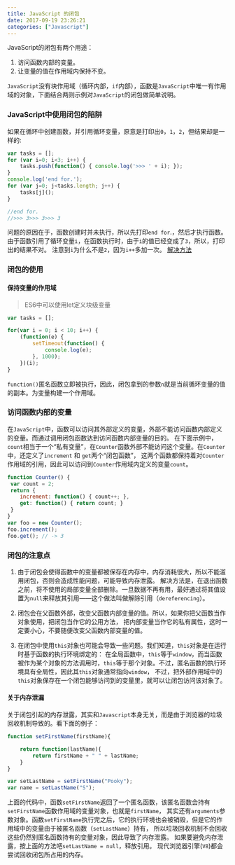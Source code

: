 ```yaml
---
title: JavaScript 的闭包
date: 2017-09-19 23:26:21
categories: ["Javascript"]
---
```

JavaScript的闭包有两个用途：
1. 访问函数内部的变量。
2. 让变量的值在作用域内保持不变。

<!-- more -->
`JavaScript`没有块作用域（循环内部，`if`内部），函数是`JavaScript`中唯一有作用域的对象，下面结合两则示例对`JavaScript`的闭包做简单说明。
### JavaScript中使用闭包的陷阱
如果在循环中创建函数，并引用循环变量，原意是打印出`0`，`1`，`2`，但结果却是一样的:
``` javascript
var tasks = [];
for (var i=0; i<3; i++) {
    tasks.push(function() { console.log('>>> ' + i); });
}
console.log('end for.');
for (var j=0; j<tasks.length; j++) {
    tasks[j]();
}

//end for.
//>>> 3>>> 3>>> 3
```
问题的原因在于，函数创建时并未执行，所以先打印`end for`.，然后才执行函数。
由于函数引用了循环变量`i`，在函数执行时，由于`i`的值已经变成了`3`，所以，打印出的结果不对。
注意到`i`为什么不是`2`，因为`i++`多加一次。
[解决方法](#jump)
### 闭包的使用
#### <span id="jump">保持变量的作用域</span>
> ES6中可以使用let定义块级变量

``` javascript
var tasks = [];

for(var i = 0; i < 10; i++) {
    (function(e) {
        setTimeout(function() {
            console.log(e);
        }, 1000);
    })(i);
}
```
`function()`匿名函数立即被执行，因此，闭包拿到的参数`n`就是当前循环变量的值的副本。为变量构建一个作用域。

### 访问函数内部的变量
在`JavaScript`中，函数可以访问其外部定义的变量，外部不能访问函数内部定义的变量。而通过调用闭包函数达到访问函数内部变量的目的。
在下面示例中，`count`相当于一个“私有变量”，在`Counter`函数外部不能访问这个变量。在`Counter`中，还定义了`increment` 和 `get`两个“闭包函数”，
这两个函数都保持着对`Counter`作用域的引用，因此可以访问到`Counter`作用域内定义的变量`count`。

``` javascript
function Counter() {
 var count = 2;
 return {
    increment: function() { count++; },
    get: function() { return count; }
 }
}
var foo = new Counter();
foo.increment();
foo.get(); // -> 3
```

### 闭包的注意点

1. 由于闭包会使得函数中的变量都被保存在内存中，内存消耗很大，所以不能滥用闭包，否则会造成性能问题，可能导致内存泄露。
解决方法是，在退出函数之前，将不使用的局部变量全部删除。一旦数据不再有用，最好通过将其值设置为`null`来释放其引用——这个做法叫做解除引用（`dereferencing`）。

2. 闭包会在父函数外部，改变父函数内部变量的值。所以，如果你把父函数当作对象使用，把闭包当作它的公用方法，
把内部变量当作它的私有属性，这时一定要小心，不要随便改变父函数内部变量的值。

3. 在闭包中使用`this`对象也可能会导致一些问题。我们知道，`this`对象是在运行时基于函数的执行环境绑定的：
在全局函数中，`this`等于`window`，而当函数被作为某个对象的方法调用时，`this`等于那个对象。不过，匿名函数的执行环境具有全局性，因此其`this`对象通常指向`window`，
不过，把外部作用域中的`this`对象保存在一个闭包能够访问到的变量里，就可以让闭包访问该对象了。

#### 关于内存泄漏
关于闭包引起的内存泄露，其实和`Javascript`本身无关，而是由于浏览器的垃圾回收机制导致的。看下面的例子：
```javascript
function setFirstName(firstName){

    return function(lastName){
        return firstName + " " + lastName;
    }
}

var setLastName = setFirstName("Pooky");
var name = setLastName("S");
```

上面的代码中，函数`setFirstName`返回了一个匿名函数，该匿名函数会持有`setFirstName`函数作用域的变量对象，也就是`firstName`，
其实还有`arguments`参数对象。函数`setFirstName`执行完之后，它的执行环境也会被销毁，但是它的作用域中的变量由于被匿名函数（`setLastName`）持有，
所以垃圾回收机制不会回收这些仍然别匿名函数持有的变量对象，因此导致了内存泄露。
如果要避免内存泄露，按上面的方法吧`setLastName = null`，释放引用。
现代浏览器引擎(`V8`)都会尝试回收闭包所占用的内存。